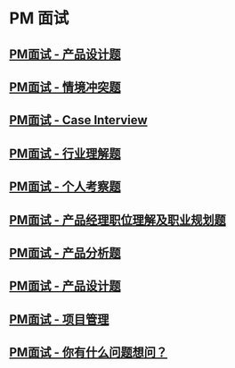 # PM 面试

## [PM面试 - 产品设计题](pm-interview-product-design-questions.md)
## [PM面试 - 情境冲突题](pm-interview-conflict-resolve.md)
## [PM面试 - Case Interview](pm-interview-case-interview.md)
## [PM面试 - 行业理解题](pm-interview-industry-understanding.md)
## [PM面试 - 个人考察题](pm-interview-personality.md)
## [PM面试 - 产品经理职位理解及职业规划题](pm-interview-position-understanding-and-career-path.md)
## [PM面试 - 产品分析题](pm-interview-product-analysis.md)
## [PM面试 - 产品设计题](pm-interview-product-design.md)
## [PM面试 - 项目管理](pm-interview-project-management.md)
## [PM面试 - 你有什么问题想问？](pm-interview-your-question.md)
